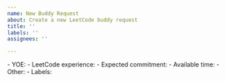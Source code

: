 ```yaml
---
name: New Buddy Request
about: Create a new LeetCode buddy request
title: ''
labels: ''
assignees: ''

---
```


<!--- INSTRUCTIONS
Please make an effort to fill out all the information below. 
** YOE: your number of professional years in the tech industry. Enter "Student" if you are a student.
** LeetCode experience: include the number of question solved and the highest level of difficulty you are currently comfortable with (easy/medium/hard) (e.g. 150 problems solved, mostly medium)
** Expected commitment: how many hours per week you would like to study with your partner.
** Available time: your time zone and available time windows during the week (e.g. 9-10pm EST every Tue-Thur-Sat)
** Other: Any information you would like to share with potential buddies (your goals, activities you would like to do together, some details about your experience, etc.)
** Labels: Go to the Issues tab. Click on Labels and pick three labels that represent your professional experience, LeetCode experience, and time zone. This serves as the first layer of filters for potential buddies to match with you. The core team will add these labels to your issue as soon as possible.
---!>
- YOE:

- LeetCode experience: 

- Expected commitment: 

- Available time:

- Other:

- Labels:
